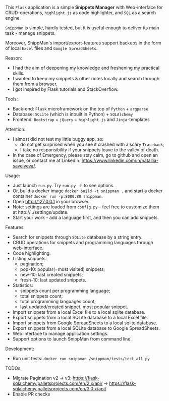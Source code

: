 This `Flask` application is a simple **Snippets Manager**
with Web-interface for CRUD-operations, `highlight.js` as code highlighter,
and `SQL` as a search engine.

`SnippMan` is simple, hardly tested,
but it is useful enough to deliver its main task - manage snippets.

Moreover, SnippMan's import/export-features support backups
in the form of local `Excel` files and `Google SpreadSheets`.

Reason:
 * I had the aim of deepening my knowledge and freshening my practical skills.
 * I wanted to keep my snippets & other notes locally and search through them from a browser.
 * I got inspired by Flask tutorials and StackOverflow.

Tools:
 * Back-end: `Flask` microframework on the top of `Python` + `argparse`
 * Database: `SQLite` (which is inbuilt in Python) + `SQLAlchemy`
 * Frontend: `Bootstrap` + `jQuery` + `highlight.js` and `Jinja`-templates

Attention:
 * I almost did not test my little buggy app, so:
    - do not get surprised when you see it crashed with a scary `Traceback`;
    - I take no responsibility if your snippets leave to the valley of death.
 * In the case of Emergency, please stay calm, go to github and open an issue, or contact me at LinkedIn:
 https://www.linkedin.com/in/natallia-savelyeva/.

Usage:
 * Just launch `run.py`. Try `run.py -h` to see options.
 * Or, build a docker image `docker build -t snippman .` and start a docker container `docker run -p:8080:80 snippman`.
 * Open http://127.0.0.1 in your browser.
 * Note: settings are loaded from `config.py` - feel free to customize them at http://../settings/update.
 * Start your work - add a language first, and then you can add snippets.

Features:
 * Search for snippets through `SQLite` database by a string entry.
 * CRUD operations for snippets and programming languages through web-interface.
 * Code highlighting.
 * Listing snippets:
    - pagination;
    - pop-10: popular(=most visited) snippets;
    - new-10: last created snippets;
    - fresh-10: last updated snippets.
 * Statistics:
    - snippets count per programming language;
    - total snippets count;
    - total programming languages count;
    - last updated/created snippet, most popular snippet.
 * Import snippets from a local Excel file to a local sqlite database.
 * Export snippets from a local SQLite database to a local Excel file.
 * Import snippets from Google SpreadSheets to a local sqlite database.
 * Export snippets from a local SQLite database to Google SpreadSheets.
 * Web interface to manage application settings.
 * Support options to launch SnippMan from command line.

Development:
 * Run unit tests: `docker run snippman /snippman/tests/test_all.py`

TODOs:
 * Migrate Pagination v2 -> v3: https://flask-sqlalchemy.palletsprojects.com/en/2.x/api/ -> https://flask-sqlalchemy.palletsprojects.com/en/3.0.x/api/
 * Enable PR checks
